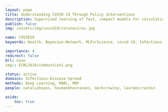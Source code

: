 ```yaml
---
layout: page
title: Understanding COVID-19 Through Policy Interventions
description: Supervised learning of fast, compact models for calculations needed to simulate combustion. 
publish: false
img: /assets/img/covid19/coronavirus.jpg

name: COVID19
keywords: Health, Bayesian-Network, MLForScience, covid-19, Infectious-Disease-Spread

importance: 4
redirect: false
Url: none 
img:: ECML2019/combustion1.png

status: active
domains: Infectious-Disease-Spread
methods: Deep Learning, MARL, MDP
people: nataliahoyos, houmankhosravani, markcrowley, lauramccrackin

aside: 
    toc: true
---
```



